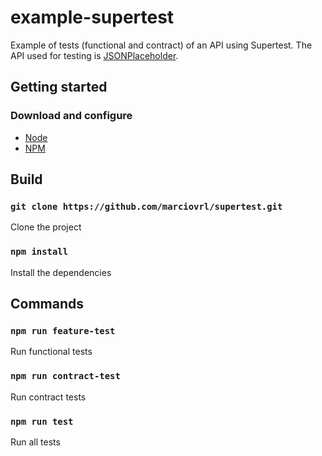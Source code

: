 # example-supertest

Example of tests (functional and contract) of an API using Supertest. The API used for testing is [JSONPlaceholder](https://jsonplaceholder.typicode.com/).

## Getting started

### Download and configure

- [Node](https://nodejs.org/en/)<br>
- [NPM](https://www.npmjs.com/)<br>

## Build

### `git clone https://github.com/marciovrl/supertest.git`

Clone the project

### `npm install`

Install the dependencies

## Commands

### `npm run feature-test`

Run functional tests

### `npm run contract-test`

Run contract tests

### `npm run test`

Run all tests
